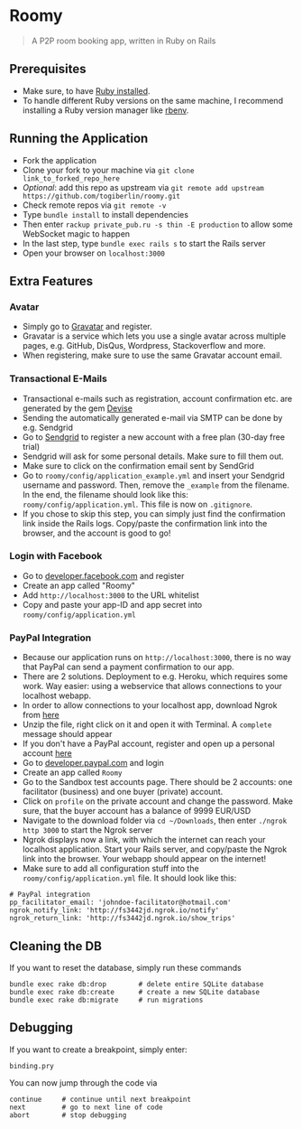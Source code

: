 # Roomy
> A P2P room booking app, written in Ruby on Rails

## Prerequisites
- Make sure, to have [Ruby installed](https://www.ruby-lang.org/en/documentation/installation/).
- To handle different Ruby versions on the same machine, I recommend installing a Ruby version manager like [rbenv](https://github.com/rbenv/).

## Running the Application
- Fork the application
- Clone your fork to your machine via ```git clone link_to_forked_repo_here```
- _Optional_: add this repo as upstream via ```git remote add upstream https://github.com/togiberlin/roomy.git```
- Check remote repos via ```git remote -v```
- Type ```bundle install``` to install dependencies
- Then enter ```rackup private_pub.ru -s thin -E production``` to allow some WebSocket magic to happen
- In the last step, type ```bundle exec rails s``` to start the Rails server
- Open your browser on ```localhost:3000```

## Extra Features
### Avatar
- Simply go to [Gravatar](https://www.gravatar.com) and register. 
- Gravatar is a service which lets you use a single avatar across multiple pages, e.g. GitHub, DisQus, Wordpress, Stackoverflow and more. 
- When registering, make sure to use the same Gravatar account email.

### Transactional E-Mails
- Transactional e-mails such as registration, account confirmation etc. are generated by the gem [Devise](https://github.com/plataformatec/devise)
- Sending the automatically generated e-mail via SMTP can be done by e.g. Sendgrid
- Go to [Sendgrid](http://www.sendgrid.com) to register a new account with a free plan (30-day free trial)
- Sendgrid will ask for some personal details. Make sure to fill them out.
- Make sure to click on the confirmation email sent by SendGrid
- Go to ```roomy/config/application_example.yml``` and insert your Sendgrid username and password. Then, remove the ```_example``` from the filename. In the end, the filename should look like this: ```roomy/config/application.yml```. This file is now on ```.gitignore```.
- If you chose to skip this step, you can simply just find the confirmation link inside the Rails logs. Copy/paste the confirmation link into the browser, and the account is good to go!

### Login with Facebook
- Go to [developer.facebook.com](https://developer.facebook.com) and register
- Create an app called "Roomy"
- Add ```http://localhost:3000``` to the URL whitelist
- Copy and paste your app-ID and app secret into ```roomy/config/application.yml```

### PayPal Integration
- Because our application runs on ```http://localhost:3000```, there is no way that PayPal can send a payment confirmation to our app.
- There are 2 solutions. Deployment to e.g. Heroku, which requires some work. Way easier: using a webservice that allows connections to your localhost webapp.
- In order to allow connections to your localhost app, download Ngrok from [here](https://ngrok.com/)
- Unzip the file, right click on it and open it with Terminal. A ```complete``` message should appear
- If you don't have a PayPal account, register and open up a personal account [here](https://www.paypal.com)
- Go to [developer.paypal.com](https://developer.paypal.com) and login
- Create an app called ```Roomy```
- Go to the Sandbox test accounts page. There should be 2 accounts: one facilitator (business) and one buyer (private) account.
- Click on ```profile``` on the private account and change the password. Make sure, that the buyer account has a balance of 9999 EUR/USD
- Navigate to the download folder via ```cd ~/Downloads```, then enter ```./ngrok http 3000``` to start the Ngrok server
- Ngrok displays now a link, with which the internet can reach your localhost application. Start your Rails server, and copy/paste the Ngrok link into the browser. Your webapp should appear on the internet!
- Make sure to add all configuration stuff into the ```roomy/config/application.yml``` file. It should look like this:
```
# PayPal integration
pp_facilitator_email: 'johndoe-facilitator@hotmail.com'
ngrok_notify_link: 'http://fs3442jd.ngrok.io/notify'
ngrok_return_link: 'http://fs3442jd.ngrok.io/show_trips'
```

## Cleaning the DB
If you want to reset the database, simply run these commands
```
bundle exec rake db:drop        # delete entire SQLite database
bundle exec rake db:create      # create a new SQLite database
bundle exec rake db:migrate     # run migrations
```

## Debugging
If you want to create a breakpoint, simply enter:
```
binding.pry
```
You can now jump through the code via
```
continue     # continue until next breakpoint
next         # go to next line of code
abort        # stop debugging
```